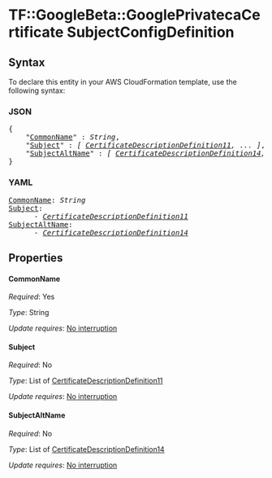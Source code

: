 # TF::GoogleBeta::GooglePrivatecaCertificate SubjectConfigDefinition

## Syntax

To declare this entity in your AWS CloudFormation template, use the following syntax:

### JSON

<pre>
{
    "<a href="#commonname" title="CommonName">CommonName</a>" : <i>String</i>,
    "<a href="#subject" title="Subject">Subject</a>" : <i>[ <a href="certificatedescriptiondefinition11.md">CertificateDescriptionDefinition11</a>, ... ]</i>,
    "<a href="#subjectaltname" title="SubjectAltName">SubjectAltName</a>" : <i>[ <a href="certificatedescriptiondefinition14.md">CertificateDescriptionDefinition14</a>, ... ]</i>
}
</pre>

### YAML

<pre>
<a href="#commonname" title="CommonName">CommonName</a>: <i>String</i>
<a href="#subject" title="Subject">Subject</a>: <i>
      - <a href="certificatedescriptiondefinition11.md">CertificateDescriptionDefinition11</a></i>
<a href="#subjectaltname" title="SubjectAltName">SubjectAltName</a>: <i>
      - <a href="certificatedescriptiondefinition14.md">CertificateDescriptionDefinition14</a></i>
</pre>

## Properties

#### CommonName

_Required_: Yes

_Type_: String

_Update requires_: [No interruption](https://docs.aws.amazon.com/AWSCloudFormation/latest/UserGuide/using-cfn-updating-stacks-update-behaviors.html#update-no-interrupt)

#### Subject

_Required_: No

_Type_: List of <a href="certificatedescriptiondefinition11.md">CertificateDescriptionDefinition11</a>

_Update requires_: [No interruption](https://docs.aws.amazon.com/AWSCloudFormation/latest/UserGuide/using-cfn-updating-stacks-update-behaviors.html#update-no-interrupt)

#### SubjectAltName

_Required_: No

_Type_: List of <a href="certificatedescriptiondefinition14.md">CertificateDescriptionDefinition14</a>

_Update requires_: [No interruption](https://docs.aws.amazon.com/AWSCloudFormation/latest/UserGuide/using-cfn-updating-stacks-update-behaviors.html#update-no-interrupt)

